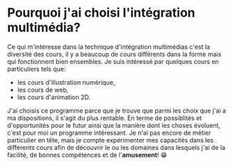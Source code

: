 # Pourquoi j'ai choisi l'intégration multimédia?
Ce qui m'intéresse dans la technique d'intégration multimédias c'est la diversité des cours, il y a beaucoup de cours différents dans la forme mais qui fonctionnent bien ensembles. Je suis intéressé par quelques cours en particuliers tels que: 
- les cours d'illustration numérique, 
- les cours de web,
- les cours d'animation 2D.

J'ai choisis ce programme parce que je trouve que parmi les choix que j'ai a ma dispositions, il s'agit du plus rentable. En terme de possiblités et d'opportunités pour le futur ainsi que la manière dont les choses évoluent, c'est pour moi un programme intéressant. Je n'ai pas encore de métier particulier en tête, mais je compte expérimenter mes capacités dans les différents cours afin de découvrir le ou les domaines dans lesquels j'ai de la facilité, de bonnes compétences et de l'**amusement**! 😁
